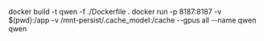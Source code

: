 docker build -t qwen -f ./Dockerfile .
docker run -p 8187:8187 -v $(pwd):/app -v /mnt-persist/.cache_model:/cache --gpus all --name qwen qwen